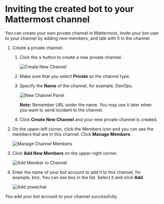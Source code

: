 # Inviting the created bot to your Mattermost channel

You can create your own private channel in Mattermost, invite your bot user to your channel by adding new members, and talk with it in the channel.

1.  Create a private channel.

    1.  Click the **+** button to create a new private channel.

        ![Create New Channel](pathname:///v2.6.x/images/zowe-chat/mattermost_create_new.png "Create a New Channel")

    2.  Make sure that you select **Private** as the channel type.

    3.  Specify the **Name** of the channel, for example, DevOps.

        ![New Channel Panel](pathname:///v2.6.x/images/zowe-chat/mattermost_channel_panel.png "New Channel Panel")

        **Note:** Remember URL under the name. You may use it later when you want to send incident to the channel.

    4.  Click **Create New Channel** and your new private channel is created.

2.  On the upper-left corner, click the Members icon and you can see the members that are in this channel. Click **Manage Members**.

    ![Manage Channel Members](pathname:///v2.6.x/images/zowe-chat/mattermost_members.png "Manage Channel Members")

3.  Click **Add New Members** on the upper-right corner.

    ![Add Member to Channel](pathname:///v2.6.x/images/zowe-chat/add_members.png "Add Members")

4.  Enter the name of your bot account to add it to this channel, for example, bnz. You can see bnz in the list. Select it and click **Add**.

    ![Add zowechat](pathname:///v2.6.x/images/zowe-chat/mattermost_add_zowechat.png "Add your bot account")


You add your bot account to your channel successfully.

